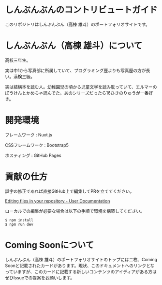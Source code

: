 # しんぶんぶんのコントリビュートガイド
このリポジトリはしんぶんぶん（高棟 雄斗）のポートフォリオサイトです。

# しんぶんぶん（高棟 雄斗）について
高校三年生。

実は中1から写真部に所属していて、プログラミング歴よりも写真歴の方が長い。漢検三級。

実は結構本を読む人。幼稚園児の頃から児童文学を読み耽っていて、エルマーのぼうけんとかめちゃ読んでた。あのシリーズだったら16ひきのりゅうが一番好き。

# 開発環境
フレームワーク : Nuxt.js

CSSフレームワーク : Bootstrap5

ホスティング : GitHub Pages

# 貢献の仕方
誤字の修正であれば直接GitHub上で編集してPRを立ててください。

[Editing files in your repository - User Documentation](https://help.github.com/articles/editing-files-in-your-repository/)

ローカルでの編集が必要な場合は以下の手順で環境を構築してください。

```
$ npm install
$ npm run dev
```

# Coming Soonについて
しんぶんぶん（高棟 雄斗）のポートフォリオサイトのトップには二枚、Coming Soonと記載されたカードがあります。現状、このドキュメントへのリンクとなっていますが、このカードに記載する新しいコンテンツのアイディアがある方はぜひIssueでの提案をお願いします。



